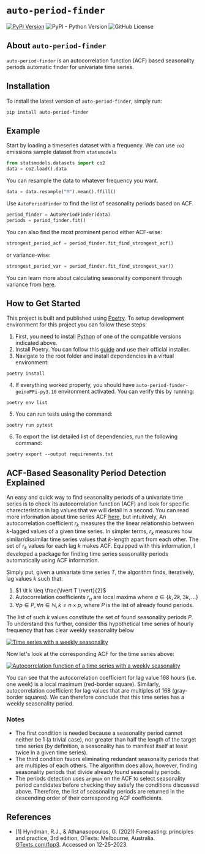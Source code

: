 # `auto-period-finder`
[![PyPI Version](https://img.shields.io/pypi/v/auto-period-finder.svg?label=PyPI)](https://pypi.org/project/auto-period-finder/)
![PyPI - Python Version](https://img.shields.io/pypi/pyversions/auto-period-finder?label=Python)
![GitHub License](https://img.shields.io/github/license/iskandergaba/auto-period-finder?label=License)

## About `auto-period-finder`
`auto-period-finder` is an autocorrelation function (ACF) based seasonality periods automatic finder for univariate time series.

## Installation
To install the latest version of `auto-period-finder`, simply run:

```shell
pip install auto-period-finder
```

## Example
Start by loading a timeseries dataset with a frequency. We can use `co2` emissions sample dataset from `statsmodels`
```python
from statsmodels.datasets import co2
data = co2.load().data
```

You can resample the data to whatever frequency you want.

```python
data = data.resample("M").mean().ffill()
```

Use `AutoPeriodFinder` to find the list of seasonality periods based on ACF.
```python
period_finder = AutoPeriodFinder(data)
periods = period_finder.fit()
```

You can also find the most prominent period either ACF-wise:
```python
strongest_period_acf = period_finder.fit_find_strongest_acf()
```

or variance-wise:
```python
strongest_period_var = period_finder.fit_find_strongest_var()
```
You can learn more about calculating seasonality component through variance from [here](OTexts.com/fpp3/stlfeatures.html).


## How to Get Started
This project is built and published using [Poetry](https://python-poetry.org). To setup development environment for this project you can follow these steps:

1. First, you need to install [Python](https://www.python.org) of one of the compatible versions indicated above.
2. Install Poetry. You can follow this [guide](https://python-poetry.org/docs/#installing-with-the-official-installer) and use their official installer.
3. Navigate to the root folder and install dependencies in a virtual environment:
```shell
poetry install
```
4. If everything worked properly, you should have `auto-period-finder-geinoPPi-py3.10` environment activated. You can verify this by running:
```shell
poetry env list
```
5. You can run tests using the command:
```shell
poetry run pytest
```
6. To export the list detailed list of dependencies, run the following command:
```shell
poetry export --output requirements.txt
```

## ACF-Based Seasonality Period Detection Explained
An easy and quick way to find seasonality periods of a univariate time series is to check its autocorrelation function (ACF) and look for specific charecteristics in lag values that we will detail in a second. You can read more information about time series ACF [here](https://otexts.com/fpp3/acf.html), but intuitively, An autocorrelation coefficient $r_k$ measures the the linear relationship between $k$-lagged values of a given time series. In simpler terms, $r_k$ measures how similar/dissimilar time series values that $k$-length apart from each other. The set of $r_k$ values for each lag $k$ makes ACF. Equipped with this information, I developed a package for finding time series seasonality periods automatically using ACF information.

Simply put, given a univariate time series $T$, the algorithm finds, iteratively, lag values $k$ such that:
1. $1 \lt k \leq \frac{\lvert T \rvert}{2}$
2. Autocorrelation coefficients $r_q$ are local maxima where $q \in \{k, 2k, 3k, ...\}$
3. $\forall p \in P, \forall n \in \mathbb{N}, k \neq n \times p$, where $P$ is the list of already found periods.

The list of such $k$ values constitute the set of found seasonality periods $P$. To understand this further, consider this hypothetical time series of hourly frequency that has clear weekly seasonality below

[![Time series with a weekly seasonality](https://raw.githubusercontent.com/iskandergaba/auto-period-finder/master/assets/images/timeseries.png)](https://raw.githubusercontent.com/iskandergaba/auto-period-finder/master/assets/images/timeseries.png)

Now let's look at the corresponding ACF for the time series above:

[![Autocorrelation function of a time series with a weekly seasonality](https://raw.githubusercontent.com/iskandergaba/auto-period-finder/master/assets/images/acf.png)](https://raw.githubusercontent.com/iskandergaba/auto-period-finder/master/assets/images/acf.png)

You can see that the autocorrelation coefficient for lag value 168 hours (i.e. one week) is a local maximum (red-border square). Similarly, autocorrelation coefficient for lag values that are multiples of 168 (gray-border squares). We can therefore conclude that this time series has a weekly seasonality period.

### Notes
- The first condition is needed because a seasonality period cannot neither be 1 (a trivial case), nor greater than half the length of the target time series (by definition, a seasonality has to manifest itself at least twice in a given time series).
- The third condition favors eliminating redundant seasonality periods that are multiples of each others. The algorithm does allow, however, finding seasonality periods that divide already found seasonality periods.
- The periods detection uses `argmax` on the ACF to select seasonality period candidates before checking they satisfy the conditions discussed above. Therefore, the list of seasonality periods are returned in the descending order of their corresponding ACF coefficients.

## References
- [1] Hyndman, R.J., & Athanasopoulos, G. (2021) Forecasting: principles and practice, 3rd edition, OTexts: Melbourne, Australia. [OTexts.com/fpp3](https://otexts.com/fpp3). Accessed on 12-25-2023.
